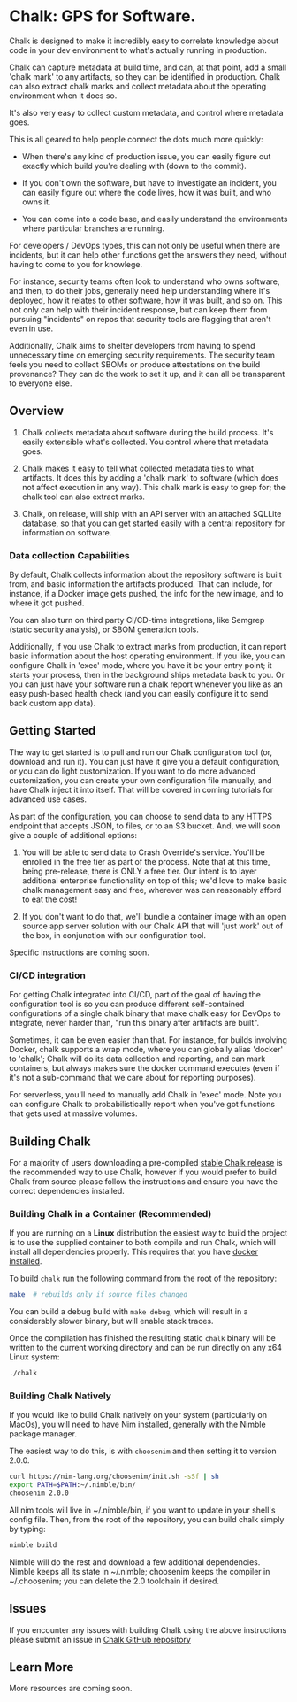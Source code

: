 # Chalk: GPS for Software.

Chalk is designed to make it incredibly easy to correlate knowledge
about code in your dev environment to what's actually running in
production.

Chalk can capture metadata at build time, and can, at that point, add
a small 'chalk mark' to any artifacts, so they can be identified in
production. Chalk can also extract chalk marks and collect metadata
about the operating environment when it does so.

It's also very easy to collect custom metadata, and control where
metadata goes.

This is all geared to help people connect the dots much more quickly:

- When there's any kind of production issue, you can easily figure out
  exactly which build you're dealing with (down to the commit).

- If you don't own the software, but have to investigate an incident,
  you can easily figure out where the code lives, how it was built, and
  who owns it.

- You can come into a code base, and easily understand the environments
  where particular branches are running.

For developers / DevOps types, this can not only be useful when there
are incidents, but it can help other functions get the answers they
need, without having to come to you for knowlege.

For instance, security teams often look to understand who owns software,
and then, to do their jobs, generally need help understanding where it's
deployed, how it relates to other software, how it was built, and so on.
This not only can help with their incident response, but can keep them
from pursuing "incidents" on repos that security tools are flagging that
aren't even in use.

Additionally, Chalk aims to shelter developers from having to spend
unnecessary time on emerging security requirements. The security team
feels you need to collect SBOMs or produce attestations on the build
provenance? They can do the work to set it up, and it can all be
transparent to everyone else.

## Overview

1. Chalk collects metadata about software during the build process. It's
   easily extensible what's collected. You control where that metadata
   goes.

1. Chalk makes it easy to tell what collected metadata ties to what
   artifacts. It does this by adding a 'chalk mark' to software (which does
   not affect execution in any way). This chalk mark is easy to grep for;
   the chalk tool can also extract marks.

1. Chalk, on release, will ship with an API server with an attached
   SQLLite database, so that you can get started easily with a central
   repository for information on software.

### Data collection Capabilities

By default, Chalk collects information about the repository software
is built from, and basic information the artifacts produced. That can
include, for instance, if a Docker image gets pushed, the info for the
new image, and to where it got pushed.

You can also turn on third party CI/CD-time integrations, like Semgrep
(static security analysis), or SBOM generation tools.

Additionally, if you use Chalk to extract marks from production, it
can report basic information about the host operating environment. If
you like, you can configure Chalk in 'exec' mode, where you have it be
your entry point; it starts your process, then in the background ships
metadata back to you. Or you can just have your software run a chalk
report whenever you like as an easy push-based health check (and you can
easily configure it to send back custom app data).

## Getting Started

The way to get started is to pull and run our Chalk configuration tool
(or, download and run it). You can just have it give you a default
configuration, or you can do light customization. If you want to do
more advanced customization, you can create your own configuration file
manually, and have Chalk inject it into itself. That will be covered in
coming tutorials for advanced use cases.

As part of the configuration, you can choose to send data to any HTTPS
endpoint that accepts JSON, to files, or to an S3 bucket. And, we will
soon give a couple of additional options:

1. You will be able to send data to Crash Override's service. You'll
   be enrolled in the free tier as part of the process. Note that at this
   time, being pre-release, there is ONLY a free tier. Our intent is to
   layer additional enterprise functionality on top of this; we'd love to
   make basic chalk management easy and free, wherever was can reasonably
   afford to eat the cost!

2. If you don't want to do that, we'll bundle a container image with an
   open source app server solution with our Chalk API that will 'just work'
   out of the box, in conjunction with our configuration tool.

Specific instructions are coming soon.

### CI/CD integration

For getting Chalk integrated into CI/CD, part of the goal of having
the configuration tool is so you can produce different self-contained
configurations of a single chalk binary that make chalk easy for DevOps
to integrate, never harder than, "run this binary after artifacts are
built".

Sometimes, it can be even easier than that. For instance, for builds
involving Docker, chalk supports a wrap mode, where you can globally
alias 'docker' to 'chalk'; Chalk will do its data collection and
reporting, and can mark containers, but always makes sure the docker
command executes (even if it's not a sub-command that we care about for
reporting purposes).

For serverless, you'll need to manually add Chalk in 'exec' mode. Note
you can configure Chalk to probabilistically report when you've got
functions that gets used at massive volumes.

## Building Chalk

For a majority of users downloading a pre-compiled
[stable Chalk release](https://github.com/crashappsec/chalk/releases)
is the recommended way to use Chalk, however if you would prefer to
build Chalk from source please follow the instructions and ensure you
have the correct dependencies installed.

### Building Chalk in a Container (Recommended)

If you are running on a **Linux** distribution the easiest way to
build the project is to use the supplied container to both compile and
run Chalk, which will install all dependencies properly. This
requires that you have [docker
installed](https://docs.docker.com/engine/install/).

To build `chalk` run the following command from the root of the repository:

```sh
make  # rebuilds only if source files changed
```

You can build a debug build with `make debug`, which will result in a
considerably slower binary, but will enable stack traces.

Once the compilation has finished the resulting static `chalk` binary will be
written to the current working directory and can be run directly on any x64
Linux system:

```sh
./chalk
```

### Building Chalk Natively

If you would like to build Chalk natively on your system (particularly
on MacOs), you will need to have Nim installed, generally with the
Nimble package manager.

The easiest way to do this, is with `choosenim` and then setting it to
version 2.0.0.

```sh
curl https://nim-lang.org/choosenim/init.sh -sSf | sh
export PATH=$PATH:~/.nimble/bin/
choosenim 2.0.0
```

All nim tools will live in ~/.nimble/bin, if you want to update in
your shell's config file. Then, from the root of the repository, you
can build chalk simply by typing:

```sh
nimble build
```

Nimble will do the rest and download a few additional
dependencies. Nimble keeps all its state in ~/.nimble; choosenim keeps
the compiler in ~/.choosenim; you can delete the 2.0 toolchain if
desired.

## Issues

If you encounter any issues with building Chalk using the above instructions
please submit an issue in
[Chalk GitHub repository](https://github.com/crashappsec/chalk/issues)

## Learn More

More resources are coming soon.
